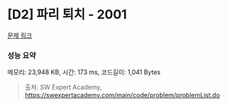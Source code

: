 # [D2] 파리 퇴치 - 2001 

[문제 링크](https://swexpertacademy.com/main/code/problem/problemDetail.do?contestProbId=AV5PzOCKAigDFAUq) 

### 성능 요약

메모리: 23,948 KB, 시간: 173 ms, 코드길이: 1,041 Bytes



> 출처: SW Expert Academy, https://swexpertacademy.com/main/code/problem/problemList.do